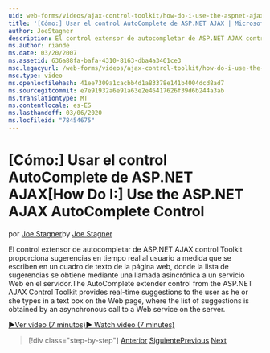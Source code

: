 ```yaml
---
uid: web-forms/videos/ajax-control-toolkit/how-do-i-use-the-aspnet-ajax-autocomplete-control
title: '[Cómo:] Usar el control AutoComplete de ASP.NET AJAX | Microsoft Docs'
author: JoeStagner
description: El control extensor de autocompletar de ASP.NET AJAX control Toolkit proporciona sugerencias en tiempo real al usuario a medida que escribe en un cuadro de texto de la...
ms.author: riande
ms.date: 03/20/2007
ms.assetid: 636a88fa-bafa-4310-8163-dba4a3461ce3
msc.legacyurl: /web-forms/videos/ajax-control-toolkit/how-do-i-use-the-aspnet-ajax-autocomplete-control
msc.type: video
ms.openlocfilehash: 41ee7309a1cacbb4d1a83378e141b4004dcd8ad7
ms.sourcegitcommit: e7e91932a6e91a63e2e46417626f39d6b244a3ab
ms.translationtype: MT
ms.contentlocale: es-ES
ms.lasthandoff: 03/06/2020
ms.locfileid: "78454675"
---
```

# <a name="how-do-i-use-the-aspnet-ajax-autocomplete-control"></a><span data-ttu-id="f7df6-103">[Cómo:] Usar el control AutoComplete de ASP.NET AJAX</span><span class="sxs-lookup"><span data-stu-id="f7df6-103">[How Do I:] Use the ASP.NET AJAX AutoComplete Control</span></span>

<span data-ttu-id="f7df6-104">por [Joe Stagner](https://github.com/JoeStagner)</span><span class="sxs-lookup"><span data-stu-id="f7df6-104">by [Joe Stagner](https://github.com/JoeStagner)</span></span>

<span data-ttu-id="f7df6-105">El control extensor de autocompletar de ASP.NET AJAX control Toolkit proporciona sugerencias en tiempo real al usuario a medida que se escriben en un cuadro de texto de la página web, donde la lista de sugerencias se obtiene mediante una llamada asincrónica a un servicio Web en el servidor.</span><span class="sxs-lookup"><span data-stu-id="f7df6-105">The AutoComplete extender control from the ASP.NET AJAX Control Toolkit provides real-time suggestions to the user as he or she types in a text box on the Web page, where the list of suggestions is obtained by an asynchronous call to a Web service on the server.</span></span>

[<span data-ttu-id="f7df6-106">&#9654;Ver vídeo (7 minutos)</span><span class="sxs-lookup"><span data-stu-id="f7df6-106">&#9654; Watch video (7 minutes)</span></span>](https://channel9.msdn.com/Blogs/ASP-NET-Site-Videos/how-do-i-use-the-aspnet-ajax-autocomplete-control)

> [!div class="step-by-step"]
> <span data-ttu-id="f7df6-107">[Anterior](how-do-i-use-the-aspnet-ajax-slider-control.md)
> [Siguiente](how-do-i-configure-the-aspnet-ajax-calendar-control.md)</span><span class="sxs-lookup"><span data-stu-id="f7df6-107">[Previous](how-do-i-use-the-aspnet-ajax-slider-control.md)
[Next](how-do-i-configure-the-aspnet-ajax-calendar-control.md)</span></span>
